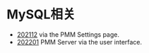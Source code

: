 # MySQL相关
- [202112](configure.md) via the PMM Settings page.
- [202201](upgrade.md) PMM Server via the user interface.